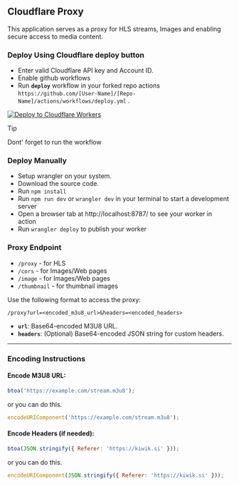## Cloudflare Proxy

This application serves as a proxy for HLS streams, Images and enabling secure access to media content.

### Deploy Using Cloudflare deploy button

- Enter valid Cloudflare API key and Account ID.
- Enable github workflows
- Run **`deploy`** workflow in your forked repo actions `https://github.com/[User-Name]/[Repo-Name]/actions/workflows/deploy.yml` .

[![Deploy to Cloudflare Workers](https://deploy.workers.cloudflare.com/button)](https://deploy.workers.cloudflare.com/?url=https://github.com/Toasty360/Roxy)

> [!TIP]
> Dont' forget to run the workflow

### Deploy Manually

- Setup wrangler on your system.
- Download the source code.
- Run `npm install`
- Run `npm run dev` or `wrangler dev` in your terminal to start a development server
- Open a browser tab at http://localhost:8787/ to see your worker in action
- Run `wrangler deploy` to publish your worker

### Proxy Endpoint

- `/proxy` - for HLS
- `/cors` - for Images/Web pages
- `/image` - for Images/Web pages
- `/thumbnail` - for thumbnail images

Use the following format to access the proxy:

```
/proxy?url=<encoded_m3u8_url>&headers=<encoded_headers>
```

- **`url`**: Base64-encoded M3U8 URL.
- **`headers`**: (Optional) Base64-encoded JSON string for custom headers.

---

### Encoding Instructions

#### Encode M3U8 URL:

```javascript
btoa('https://example.com/stream.m3u8');
```

or you can do this.

```javascript
encodeURIComponent('https://example.com/stream.m3u8');
```

#### Encode Headers (if needed):

```javascript
btoa(JSON.stringify({ Referer: 'https://kiwik.si' }));
```

or you can do this.

```javascript
encodeURIComponent(JSON.stringify({ Referer: 'https://kiwik.si' }));
```

